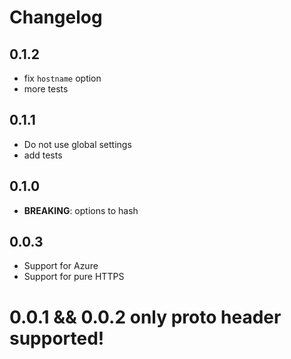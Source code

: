 # Changelog

## 0.1.2
- fix `hostname` option
- more tests

## 0.1.1
- Do not use global settings
- add tests

## 0.1.0
- **BREAKING**: options to hash

## 0.0.3
- Support for Azure
- Support for pure HTTPS

# 0.0.1 && 0.0.2 only proto header supported!
